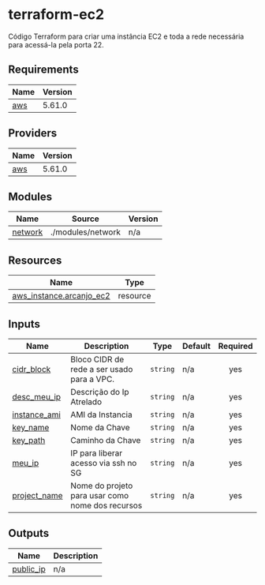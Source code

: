 # terraform-ec2
Código Terraform para criar uma instância EC2 e toda a rede necessária para acessá-la pela porta 22.

<!-- BEGIN_TF_DOCS -->
## Requirements

| Name | Version |
|------|---------|
| <a name="requirement_aws"></a> [aws](#requirement\_aws) | 5.61.0 |

## Providers

| Name | Version |
|------|---------|
| <a name="provider_aws"></a> [aws](#provider\_aws) | 5.61.0 |

## Modules

| Name | Source | Version |
|------|--------|---------|
| <a name="module_network"></a> [network](#module\_network) | ./modules/network | n/a |

## Resources

| Name | Type |
|------|------|
| [aws_instance.arcanjo_ec2](https://registry.terraform.io/providers/hashicorp/aws/5.61.0/docs/resources/instance) | resource |

## Inputs

| Name | Description | Type | Default | Required |
|------|-------------|------|---------|:--------:|
| <a name="input_cidr_block"></a> [cidr\_block](#input\_cidr\_block) | Bloco CIDR de rede a ser usado para a VPC. | `string` | n/a | yes |
| <a name="input_desc_meu_ip"></a> [desc\_meu\_ip](#input\_desc\_meu\_ip) | Descrição do Ip Atrelado | `string` | n/a | yes |
| <a name="input_instance_ami"></a> [instance\_ami](#input\_instance\_ami) | AMI da Instancia | `string` | n/a | yes |
| <a name="input_key_name"></a> [key\_name](#input\_key\_name) | Nome da Chave | `string` | n/a | yes |
| <a name="input_key_path"></a> [key\_path](#input\_key\_path) | Caminho da Chave | `string` | n/a | yes |
| <a name="input_meu_ip"></a> [meu\_ip](#input\_meu\_ip) | IP para liberar acesso via ssh no SG | `string` | n/a | yes |
| <a name="input_project_name"></a> [project\_name](#input\_project\_name) | Nome do projeto para usar como nome dos recursos | `string` | n/a | yes |

## Outputs

| Name | Description |
|------|-------------|
| <a name="output_public_ip"></a> [public\_ip](#output\_public\_ip) | n/a |
<!-- END_TF_DOCS -->